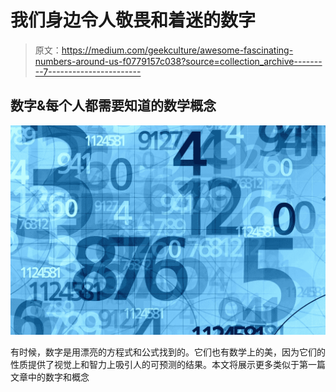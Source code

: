 # 我们身边令人敬畏和着迷的数字

> 原文：<https://medium.com/geekculture/awesome-fascinating-numbers-around-us-f0779157c038?source=collection_archive---------7----------------------->

## 数字&每个人都需要知道的数学概念

![](img/adda564083b5356a17ae879ce10613c1.png)

有时候，数字是用漂亮的方程式和公式找到的。它们也有数学上的美，因为它们的性质提供了视觉上和智力上吸引人的可预测的结果。本文将展示更多类似于第一篇文章中的数字和概念